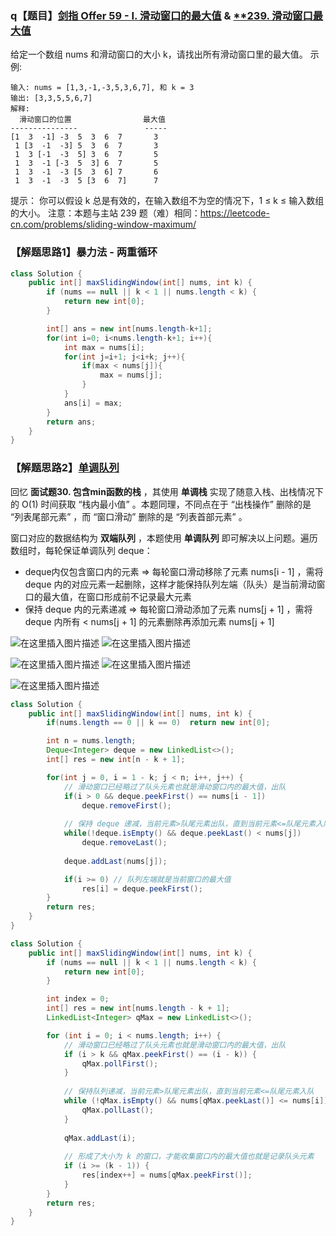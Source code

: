 ### q【题目】[剑指 Offer 59 - I. 滑动窗口的最大值](https://leetcode-cn.com/problems/hua-dong-chuang-kou-de-zui-da-zhi-lcof/) & [**239. 滑动窗口最大值](https://leetcode-cn.com/problems/sliding-window-maximum/)

给定一个数组 nums 和滑动窗口的大小 k，请找出所有滑动窗口里的最大值。
示例:

	输入: nums = [1,3,-1,-3,5,3,6,7], 和 k = 3
	输出: [3,3,5,5,6,7] 
	解释: 
	  滑动窗口的位置                最大值
	---------------               -----
	[1  3  -1] -3  5  3  6  7       3
	 1 [3  -1  -3] 5  3  6  7       3
	 1  3 [-1  -3  5] 3  6  7       5
	 1  3  -1 [-3  5  3] 6  7       5
	 1  3  -1  -3 [5  3  6] 7       6
	 1  3  -1  -3  5 [3  6  7]      7


提示：
你可以假设 k 总是有效的，在输入数组不为空的情况下，1 ≤ k ≤ 输入数组的大小。
注意：本题与主站 239 题（难）相同：https://leetcode-cn.com/problems/sliding-window-maximum/

### 【解题思路1】暴力法 - 两重循环

```java
class Solution {
    public int[] maxSlidingWindow(int[] nums, int k) {
        if (nums == null || k < 1 || nums.length < k) {
            return new int[0];
        }

        int[] ans = new int[nums.length-k+1];
        for(int i=0; i<nums.length-k+1; i++){
            int max = nums[i];
            for(int j=i+1; j<i+k; j++){
                if(max < nums[j]){
                    max = nums[j];
                }
            }
            ans[i] = max;
        }
        return ans;
    }
}
```

### 【解题思路2】[单调队列](https://leetcode-cn.com/problems/hua-dong-chuang-kou-de-zui-da-zhi-lcof/solution/mian-shi-ti-59-i-hua-dong-chuang-kou-de-zui-da-1-6/)
回忆 **面试题30. 包含min函数的栈** ，其使用 **单调栈** 实现了随意入栈、出栈情况下的 O(1) 时间获取 “栈内最小值” 。本题同理，不同点在于 “出栈操作” 删除的是 “列表尾部元素” ，而 “窗口滑动” 删除的是 “列表首部元素” 。

窗口对应的数据结构为 **双端队列** ，本题使用 **单调队列** 即可解决以上问题。遍历数组时，每轮保证单调队列 deque：

- deque内仅包含窗口内的元素 ⇒ 每轮窗口滑动移除了元素 nums[i - 1] ，需将 deque 内的对应元素一起删除，这样才能保持队列左端（队头）是当前滑动窗口的最大值，在窗口形成前不记录最大元素
- 保持 deque 内的元素递减 ⇒ 每轮窗口滑动添加了元素 nums[j + 1] ，需将 deque 内所有 < nums[j + 1] 的元素删除再添加元素 nums[j + 1]

![在这里插入图片描述](https://img-blog.csdnimg.cn/20200911105751849.png?x-oss-process=image/watermark,type_ZmFuZ3poZW5naGVpdGk,shadow_10,text_aHR0cHM6Ly9ibG9nLmNzZG4ubmV0L1h1bkNpeQ==,size_16,color_FFFFFF,t_70#pic_center)
![在这里插入图片描述](https://img-blog.csdnimg.cn/20200911105801437.png?x-oss-process=image/watermark,type_ZmFuZ3poZW5naGVpdGk,shadow_10,text_aHR0cHM6Ly9ibG9nLmNzZG4ubmV0L1h1bkNpeQ==,size_16,color_FFFFFF,t_70#pic_center)

![在这里插入图片描述](https://img-blog.csdnimg.cn/20200911103729226.png?x-oss-process=image/watermark,type_ZmFuZ3poZW5naGVpdGk,shadow_10,text_aHR0cHM6Ly9ibG9nLmNzZG4ubmV0L1h1bkNpeQ==,size_16,color_FFFFFF,t_70#pic_center)
![在这里插入图片描述](https://img-blog.csdnimg.cn/20200911103807900.png?x-oss-process=image/watermark,type_ZmFuZ3poZW5naGVpdGk,shadow_10,text_aHR0cHM6Ly9ibG9nLmNzZG4ubmV0L1h1bkNpeQ==,size_16,color_FFFFFF,t_70#pic_center)

![在这里插入图片描述](https://img-blog.csdnimg.cn/20200911103752378.png?x-oss-process=image/watermark,type_ZmFuZ3poZW5naGVpdGk,shadow_10,text_aHR0cHM6Ly9ibG9nLmNzZG4ubmV0L1h1bkNpeQ==,size_16,color_FFFFFF,t_70#pic_center)

```java
class Solution {
    public int[] maxSlidingWindow(int[] nums, int k) {
        if(nums.length == 0 || k == 0)  return new int[0];

        int n = nums.length;
        Deque<Integer> deque = new LinkedList<>();
        int[] res = new int[n - k + 1];

        for(int j = 0, i = 1 - k; j < n; i++, j++) {
            // 滑动窗口已经略过了队头元素也就是滑动窗口内的最大值，出队
            if(i > 0 && deque.peekFirst() == nums[i - 1])
                deque.removeFirst(); 
            
            // 保持 deque 递减，当前元素>队尾元素出队，直到当前元素<=队尾元素入队
            while(!deque.isEmpty() && deque.peekLast() < nums[j])
                deque.removeLast(); 
            
            deque.addLast(nums[j]);

            if(i >= 0) // 队列左端就是当前窗口的最大值
                res[i] = deque.peekFirst();
        }
        return res;
    }
}
```

```java
class Solution {
    public int[] maxSlidingWindow(int[] nums, int k) {
        if (nums == null || k < 1 || nums.length < k) {
            return new int[0];
        }

        int index = 0;
        int[] res = new int[nums.length - k + 1];
        LinkedList<Integer> qMax = new LinkedList<>();

        for (int i = 0; i < nums.length; i++) {
            // 滑动窗口已经略过了队头元素也就是滑动窗口内的最大值，出队
            if (i > k && qMax.peekFirst() == (i - k)) {
                qMax.pollFirst();
            }
            
            // 保持队列递减，当前元素>队尾元素出队，直到当前元素<=队尾元素入队
            while (!qMax.isEmpty() && nums[qMax.peekLast()] <= nums[i]) {
                qMax.pollLast();
            }
            
            qMax.addLast(i);
            
            // 形成了大小为 k 的窗口，才能收集窗口内的最大值也就是记录队头元素
            if (i >= (k - 1)) {
                res[index++] = nums[qMax.peekFirst()];
            }
        }
        return res;
    }
}
```